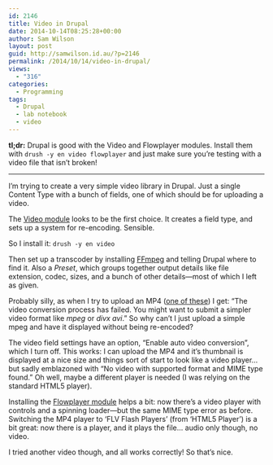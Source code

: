 ```yaml
---
id: 2146
title: Video in Drupal
date: 2014-10-14T08:25:28+00:00
author: Sam Wilson
layout: post
guid: http://samwilson.id.au/?p=2146
permalink: /2014/10/14/video-in-drupal/
views:
  - "316"
categories:
  - Programming
tags:
  - Drupal
  - lab notebook
  - video
---
```

**tl;dr:** Drupal is good with the Video and Flowplayer modules. Install them with `drush -y en video flowplayer` and just make sure you&#8217;re testing with a video file that isn&#8217;t broken!

* * *

I&#8217;m trying to create a very simple video library in Drupal. Just a single Content Type with a bunch of fields, one of which should be for uploading a video.

The [Video module](https://www.drupal.org/project/video) looks to be the first choice. It creates a field type, and sets up a system for re-encoding. Sensible.

So I install it: `drush -y en video`

Then set up a transcoder by installing [FFmpeg](http://ffmpeg.org/) and telling Drupal where to find it. Also a _Preset_, which groups together output details like file extension, codec, sizes, and a bunch of other details—most of which I left as given.

Probably silly, as when I try to upload an MP4 ([one of these](http://support.apple.com/kb/ht1425)) I get: &#8220;The video conversion process has failed. You might want to submit a simpler video format like _mpeg_ or _divx avi_.&#8221; So why can&#8217;t I just upload a simple mpeg and have it displayed without being re-encoded?

The video field settings have an option, &#8220;Enable auto video conversion&#8221;, which I turn off. This works: I can upload the MP4 and it&#8217;s thumbnail is displayed at a nice size and things sort of start to look like a video player&#8230; but sadly emblazoned with &#8220;No video with supported format and MIME type found.&#8221; Oh well, maybe a different player is needed (I was relying on the standard HTML5 player).

Installing the [Flowplayer module](https://www.drupal.org/project/flowplayer) helps a bit: now there&#8217;s a video player with controls and a spinning loader—but the same MIME type error as before. Switching the MP4 player to &#8216;FLV Flash Players&#8217; (from &#8216;HTML5 Player&#8217;) is a bit great: now there is a player, and it plays the file&#8230; audio only though, no video.

I tried another video though, and all works correctly! So that&#8217;s nice.